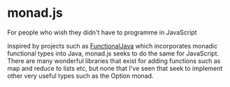 # monad.js

For people who wish they didn't have to programme in JavaScript

Inspired by projects such as [FunctionalJava][functionalJava] which incorporates monadic functional types into Java, monad.js
seeks to do the same for JavaScript.  There are many wonderful libraries that exist for adding functions such as map and reduce
to lists etc, but none that I've seen that seek to implement other very useful types such as the Option monad.

[functionalJava]:http://functionaljava.org
